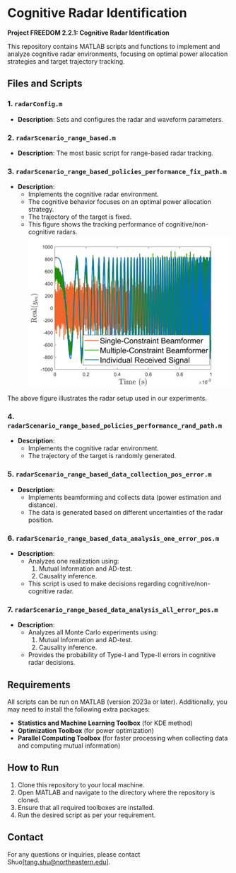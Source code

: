 # Cognitive Radar Identification
**Project FREEDOM 2.2.1: Cognitive Radar Identification**

This repository contains MATLAB scripts and functions to implement and analyze cognitive radar environments, focusing on optimal power allocation strategies and target trajectory tracking.

## Files and Scripts

### 1. `radarConfig.m`
- **Description**: Sets and configures the radar and waveform parameters.

### 2. `radarScenario_range_based.m`
- **Description**: The most basic script for range-based radar tracking.

### 3. `radarScenario_range_based_policies_performance_fix_path.m`
- **Description**: 
  - Implements the cognitive radar environment.
  - The cognitive behavior focuses on an optimal power allocation strategy.
  - The trajectory of the target is fixed.
  - This figure shows the tracking performance of cognitive/non-cognitive radars.
    ![Tracking Performance](figs/comparison_beamformer_output.png)

The above figure illustrates the radar setup used in our experiments.

### 4. `radarScenario_range_based_policies_performance_rand_path.m`
- **Description**: 
  - Implements the cognitive radar environment.
  - The trajectory of the target is randomly generated.

### 5. `radarScenario_range_based_data_collection_pos_error.m`
- **Description**: 
  - Implements beamforming and collects data (power estimation and distance).
  - The data is generated based on different uncertainties of the radar position.

### 6. `radarScenario_range_based_data_analysis_one_error_pos.m`
- **Description**: 
  - Analyzes one realization using:
    1. Mutual Information and AD-test.
    2. Causality inference.
  - This script is used to make decisions regarding cognitive/non-cognitive radar.

### 7. `radarScenario_range_based_data_analysis_all_error_pos.m`
- **Description**: 
  - Analyzes all Monte Carlo experiments using:
    1. Mutual Information and AD-test.
    2. Causality inference.
  - Provides the probability of Type-I and Type-II errors in cognitive radar decisions.

## Requirements

All scripts can be run on MATLAB (version 2023a or later). Additionally, you may need to install the following extra packages:

- **Statistics and Machine Learning Toolbox** (for KDE method)
- **Optimization Toolbox** (for power optimization)
- **Parallel Computing Toolbox** (for faster processing when collecting data and computing mutual information)

## How to Run

1. Clone this repository to your local machine.
2. Open MATLAB and navigate to the directory where the repository is cloned.
3. Ensure that all required toolboxes are installed.
4. Run the desired script as per your requirement.

## Contact

For any questions or inquiries, please contact Shuo[tang.shu@northeastern.edu].
